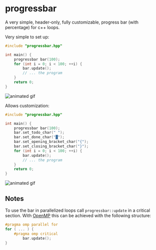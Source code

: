 # progressbar

A very simple, header-only, fully customizable, progress bar (with percentage)
for c++ loops.

Very simple to set up:
```cpp
#include "progressbar.hpp"

int main() {
    progressbar bar(100);
    for (int i = 0; i < 100; ++i) {
        bar.update();
        // ... the program
    }
    return 0;
}
```
![animated gif](.github/example-simple.gif)

Allows customization:
```cpp
#include "progressbar.hpp"

int main() {
    progressbar bar(100);
    bar.set_todo_char(" ");
    bar.set_done_char("█");
    bar.set_opening_bracket_char("{");
    bar.set_closing_bracket_char("}");
    for (int i = 0; i < 100; ++i) {
        bar.update();
        // ... the program
    }
    return 0;
}
```
![animated gif](.github/example-custom.gif)

## Notes

To use the bar in parallelized loops call `progressbar::update` in a critical
section. With [OpenMP](http://www.openmp.org) this can be achieved with the
following structure:
```cpp
#pragma omp parallel for
for ( ... ) {
    #pragma omp critical
        bar.update();
}
```
